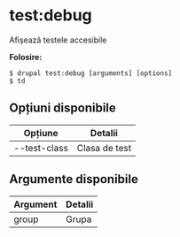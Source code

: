 # test:debug
Afişează testele accesibile

**Folosire:**
```
$ drupal test:debug [arguments] [options]
$ td  
```

## Opțiuni disponibile
Opțiune | Detalii
-------|-------------
--test-class | Clasa de test

## Argumente disponibile
Argument | Detalii
---------|-------------
group | Grupa
